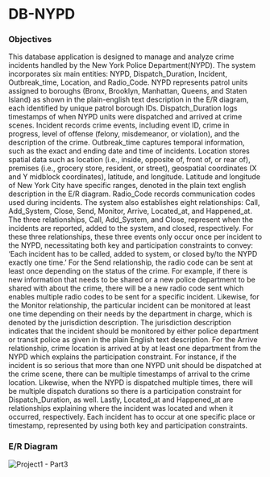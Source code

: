 # DB-NYPD
### Objectives
This database application is designed to manage and analyze crime incidents handled by the New York Police Department(NYPD).
The system incorporates six main entities: NYPD, Dispatch_Duration, Incident, Outbreak_time, Location, and Radio_Code. NYPD represents patrol units assigned to boroughs (Bronx, Brooklyn, Manhattan, Queens, and Staten Island) as shown in the plain-english text description in the E/R diagram, each identified by unique patrol borough IDs. Dispatch_Duration logs timestamps of when NYPD units were dispatched and arrived at crime scenes. Incident records crime events, including event ID, crime in progress, level of offense (felony, misdemeanor, or violation), and the description of the crime. Outbreak_time captures temporal information, such as the exact and ending date and time of incidents. Location stores spatial data such as location (i.e., inside, opposite of, front of, or rear of), premises (i.e., grocery store, resident, or street), geospatial coordinates (X and Y midblock coordinates), latitude, and longitude. Latitude and longitude of New York City have specific ranges, denoted in the plain text english description in the E/R diagram. Radio_Code records communication codes used during incidents.
The system also establishes eight relationships: Call, Add_System, Close, Send, Monitor, Arrive, Located_at, and Happened_at. The three relationships, Call, Add_System, and Close, represent when the incidents are reported, added to the system, and closed, respectively. For these three relationships, these three events only occur once per incident to the NYPD, necessitating both key and participation constraints to convey: ‘Each incident has to be called, added to system, or closed by/to the NYPD exactly one time.’ For the Send relationship, the radio code can be sent at least once depending on the status of the crime. For example, if there is new information that needs to be shared or a new police department to be shared with about the crime, there will be a new radio code sent which enables multiple radio codes to be sent for a specific incident. Likewise, for the Monitor relationship, the particular incident can be monitored at least one time depending on their needs by the department in charge, which is denoted by the jurisdiction description. The jurisdiction description indicates that the incident should be monitored by either police department or transit police as given in the plain English text description. For the Arrive relationship, crime location is arrived at by at least one department from the NYPD which explains the participation constraint. For instance, if the incident is so serious that more than one NYPD unit should be dispatched at the crime scene, there can be multiple timestamps of arrival to the crime location. Likewise, when the NYPD is dispatched multiple times, there will be multiple dispatch durations so there is a participation constraint for Dispatch_Duration, as well. Lastly, Located_at and Happened_at are relationships explaining where the incident was located and when it occurred, respectively. Each incident has to occur at one specific place or timestamp, represented by using both key and participation constraints.

### E/R Diagram
![Project1 - Part3](https://github.com/user-attachments/assets/e4c3b20f-051b-432a-9f9b-ebc9a328bd0d)
